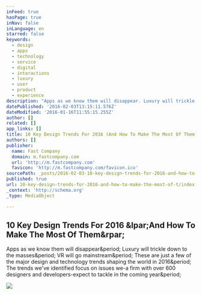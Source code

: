 ```yaml
---
inFeed: true
hasPage: true
inNav: false
inLanguage: en
starred: false
keywords:
  - design
  - apps
  - technology
  - service
  - digital
  - interactions
  - luxury
  - user
  - product
  - experience
description: "Apps as we know them will disappear. Luxury will trickle down to the masses. VR will go mainstream. These are just a few of the major design and technology trends shaping the world in 2016. The trends we've identified focus on issues we-a firm with over 600 designers and developers-expect to tackle in the coming year."
datePublished: '2016-02-03T13:15:11.576Z'
dateModified: '2016-01-16T11:55:15.255Z'
author: []
related: []
app_links: []
title: 10 Key Design Trends For 2016 (And How To Make The Most Of Them)
authors: []
publisher:
  name: Fast Company
  domain: m.fastcompany.com
  url: 'http://m.fastcompany.com'
  favicon: 'http://m.fastcompany.com/favicon.ico'
sourcePath: _posts/2016-02-03-10-key-design-trends-for-2016-and-how-to-make-the-most-of-t.md
published: true
url: 10-key-design-trends-for-2016-and-how-to-make-the-most-of-t/index.html
_context: 'http://schema.org'
_type: MediaObject

---
```

<article style=""><h1>10 Key Design Trends For 2016 &amp;lpar;And How To Make The Most Of Them&amp;rpar;</h1><p>Apps as we know them will disappear&amp;period; Luxury will trickle down to the masses&amp;period; VR will go mainstream&amp;period; These are just a few of the major design and technology trends shaping the world in 2016&amp;period; The trends we've identified focus on issues we-a firm with over 600 designers and developers-expect to tackle in the coming year&amp;period;</p><img src="http://h.fastcompany.net/multisite_files/fastcompany/imagecache/620x350/poster/2015/12/3054540-poster-p-1-10-key-tech-trends-for-2016-and-how-to-capitalize-off-of-them_1.jpg" /></article>